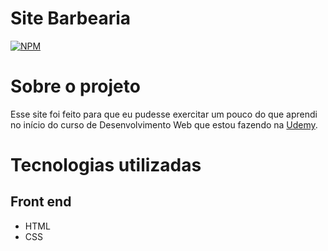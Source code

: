 # Site Barbearia
[![NPM](https://img.shields.io/npm/l/react)](https://github.com/joaobruno05/site-barbearia/blob/master/LICENSE)

# Sobre o projeto

Esse site foi feito para que eu pudesse exercitar um pouco do que aprendi no início do curso de Desenvolvimento Web que estou fazendo na [Udemy](https://udemy.com/course/web-completo "Site curso Desenvolvimento Web").

# Tecnologias utilizadas
## Front end
- HTML
- CSS
